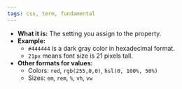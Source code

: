 ```yaml
---
tags: css, term, fundamental
---
```


- **What it is:** The setting you assign to the property.
- **Example:**
    - `#444444` is a dark gray color in hexadecimal format.
    - `21px` means font size is 21 pixels tall.
- **Other formats for values:**
    - Colors: `red`, `rgb(255,0,0)`, `hsl(0, 100%, 50%)`
    - Sizes: `em`, `rem`, `%`, `vh`, `vw`